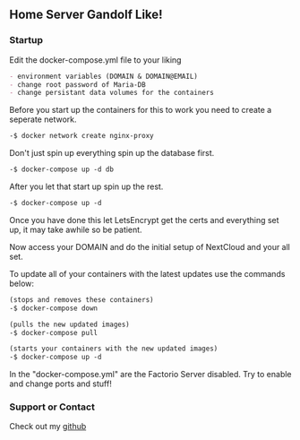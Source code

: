 ## Home Server Gandolf Like!
### Startup

Edit the docker-compose.yml file to your liking 

```markdown
- environment variables (DOMAIN & DOMAIN@EMAIL)
- change root password of Maria-DB
- change persistant data volumes for the containers
```

Before you start up the containers for this to work you need to create a seperate network.

```markdown
-$ docker network create nginx-proxy
```

Don't just spin up everything spin up the database first.

```markdown
-$ docker-compose up -d db
```

After you let that start up spin up the rest.

```markdown
-$ docker-compose up -d
```
Once you have done this let LetsEncrypt get the certs and everything set up, it may take awhile so be patient.

Now access your DOMAIN and do the initial setup of NextCloud and your all set.

To update all of your containers with the latest updates use the commands below:

```markdown
(stops and removes these containers)
-$ docker-compose down 

(pulls the new updated images)
-$ docker-compose pull 

(starts your containers with the new updated images)
-$ docker-compose up -d 
```

In the "docker-compose.yml" are the Factorio Server disabled.
Try to enable and change ports and stuff!

### Support or Contact

Check out my [github](https://github.com/Gandolf90/home-server) 